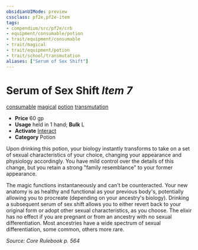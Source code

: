 ```yaml
---
obsidianUIMode: preview
cssclass: pf2e,pf2e-item
tags:
- compendium/src/pf2e/crb
- equipment/consumable/potion
- trait/equipment/consumable
- trait/magical
- trait/equipment/potion
- trait/school/transmutation
aliases: ["Serum of Sex Shift"]
---
```

# Serum of Sex Shift *Item 7*  
[consumable](consumable.md)  [magical](magical.md)  [potion](potion.md)  [transmutation](transmutation.md)  

- **Price** 60 gp
- **Usage** held in 1 hand; **Bulk** L
- **Activate** [Interact](interact.md)
- **Category** Potion

Upon drinking this potion, your biology instantly transforms to take on a set of sexual characteristics of your choice, changing your appearance and physiology accordingly. You have mild control over the details of this change, but you retain a strong "family resemblance" to your former appearance.

The magic functions instantaneously and can't be counteracted. Your new anatomy is as healthy and functional as your previous body's, potentially allowing you to procreate (depending on your ancestry's biology). Drinking a subsequent serum of sex shift allows you to either revert back to your original form or adopt other sexual characteristics, as you choose. The elixir has no effect if you are pregnant or from an ancestry with no sexual differentiation. Most ancestries have a wide spectrum of sexual differentiation, some common, others more rare.

*Source: Core Rulebook p. 564*